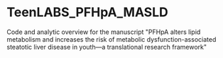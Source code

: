 # TeenLABS_PFHpA_MASLD
Code and analytic overview for the manuscript "PFHpA alters lipid metabolism and increases the risk of metabolic dysfunction-associated steatotic liver disease in youth—a translational research framework"
